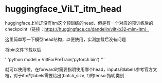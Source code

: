 # huggingface_ViLT_itm_head

huggingface上ViLT没有itm这个预训练的head，但是有一个对应的预训练后的checkpoint（链接：https://huggingface.co/dandelin/vilt-b32-mlm-itm）

这里简单写一下模型head结构，以便使用，实测加载后没有问题

将bin文件下载以后

'''python
model = ViltForPreTrain('pytorch.bin')
'''

就可以使用啦，在forward时需要指明使用哪个head，inputs和labels参考官方文档，对于itm的labels需要给出(batch_size, 1)的tensor指明类别
